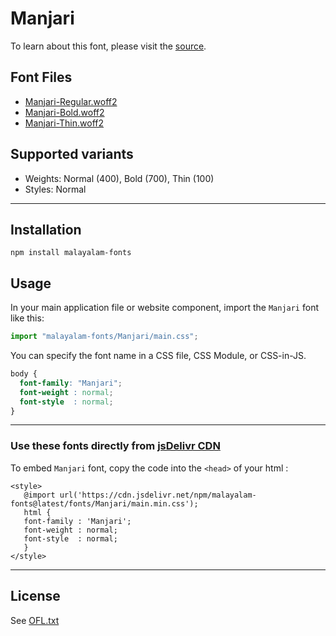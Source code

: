 # Manjari

To learn about this font, please visit the [source](https://gitlab.com/smc/fonts/manjari).

## Font Files

* [Manjari-Regular.woff2](Manjari-Regular.woff2)
* [Manjari-Bold.woff2](Manjari-Bold.woff2)
* [Manjari-Thin.woff2](Manjari-Thin.woff2)

## Supported variants

* Weights: Normal (400), Bold (700), Thin (100)
* Styles: Normal

---

## Installation

```shell
npm install malayalam-fonts
```
## Usage

In your main application file or website component, import the `Manjari` font like this:

```javascript
import "malayalam-fonts/Manjari/main.css";
```
You can specify the font name in a CSS file, CSS Module, or CSS-in-JS.

```css
body {
  font-family: "Manjari";
  font-weight : normal;
  font-style  : normal;
}
```
---

### Use these fonts directly from [jsDelivr CDN](https://www.jsdelivr.com/package/npm/malayalam-fonts)

To embed `Manjari` font, copy the code into the `<head>` of your html :

````
<style>
   @import url('https://cdn.jsdelivr.net/npm/malayalam-fonts@latest/fonts/Manjari/main.min.css');
   html {
   font-family : 'Manjari';
   font-weight : normal;
   font-style  : normal;
   }
</style>
````
---
## License

See [OFL.txt](OFL.txt)